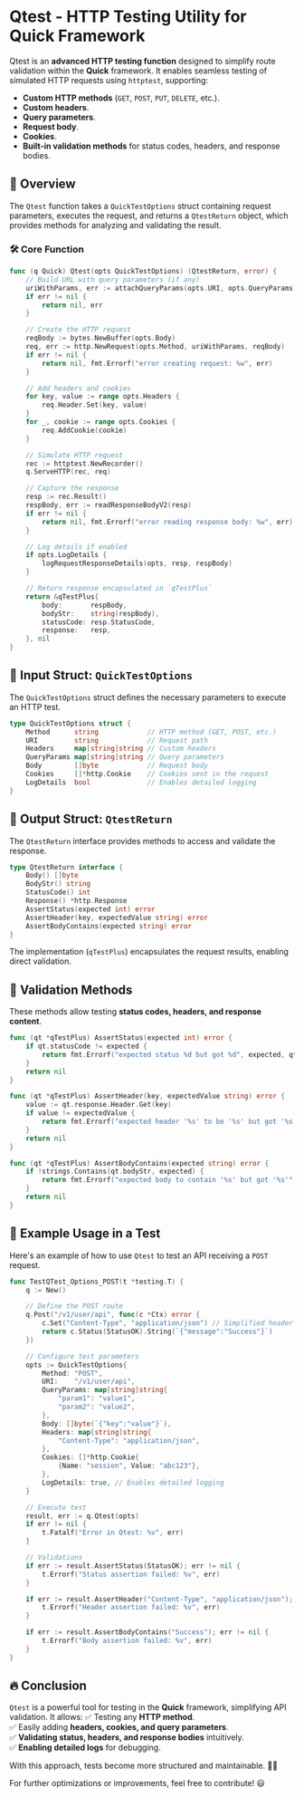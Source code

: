 # Qtest - HTTP Testing Utility for Quick Framework

Qtest is an **advanced HTTP testing function** designed to simplify route validation within the **Quick** framework. It enables seamless testing of simulated HTTP requests using `httptest`, supporting:

- **Custom HTTP methods** (`GET`, `POST`, `PUT`, `DELETE`, etc.).
- **Custom headers**.
- **Query parameters**.
- **Request body**.
- **Cookies**.
- **Built-in validation methods** for status codes, headers, and response bodies.

## 📌 Overview
The `Qtest` function takes a `QuickTestOptions` struct containing request parameters, executes the request, and returns a `QtestReturn` object, which provides methods for analyzing and validating the result.

### 🛠 Core Function
```go
func (q Quick) Qtest(opts QuickTestOptions) (QtestReturn, error) {
    // Build URL with query parameters (if any)
    uriWithParams, err := attachQueryParams(opts.URI, opts.QueryParams)
    if err != nil {
        return nil, err
    }

    // Create the HTTP request
    reqBody := bytes.NewBuffer(opts.Body)
    req, err := http.NewRequest(opts.Method, uriWithParams, reqBody)
    if err != nil {
        return nil, fmt.Errorf("error creating request: %w", err)
    }

    // Add headers and cookies
    for key, value := range opts.Headers {
        req.Header.Set(key, value)
    }
    for _, cookie := range opts.Cookies {
        req.AddCookie(cookie)
    }

    // Simulate HTTP request
    rec := httptest.NewRecorder()
    q.ServeHTTP(rec, req)

    // Capture the response
    resp := rec.Result()
    respBody, err := readResponseBodyV2(resp)
    if err != nil {
        return nil, fmt.Errorf("error reading response body: %w", err)
    }

    // Log details if enabled
    if opts.LogDetails {
        logRequestResponseDetails(opts, resp, respBody)
    }

    // Return response encapsulated in `qTestPlus`
    return &qTestPlus{
        body:       respBody,
        bodyStr:    string(respBody),
        statusCode: resp.StatusCode,
        response:   resp,
    }, nil
}
```

## 📌 Input Struct: `QuickTestOptions`
The `QuickTestOptions` struct defines the necessary parameters to execute an HTTP test.

```go
type QuickTestOptions struct {
    Method      string            // HTTP method (GET, POST, etc.)
    URI         string            // Request path
    Headers     map[string]string // Custom headers
    QueryParams map[string]string // Query parameters
    Body        []byte            // Request body
    Cookies     []*http.Cookie    // Cookies sent in the request
    LogDetails  bool              // Enables detailed logging
}
```

## 📌 Output Struct: `QtestReturn`
The `QtestReturn` interface provides methods to access and validate the response.

```go
type QtestReturn interface {
    Body() []byte
    BodyStr() string
    StatusCode() int
    Response() *http.Response
    AssertStatus(expected int) error
    AssertHeader(key, expectedValue string) error
    AssertBodyContains(expected string) error
}
```

The implementation (`qTestPlus`) encapsulates the request results, enabling direct validation.

## 📌 Validation Methods
These methods allow testing **status codes, headers, and response content**.

```go
func (qt *qTestPlus) AssertStatus(expected int) error {
    if qt.statusCode != expected {
        return fmt.Errorf("expected status %d but got %d", expected, qt.statusCode)
    }
    return nil
}

func (qt *qTestPlus) AssertHeader(key, expectedValue string) error {
    value := qt.response.Header.Get(key)
    if value != expectedValue {
        return fmt.Errorf("expected header '%s' to be '%s' but got '%s'", key, expectedValue, value)
    }
    return nil
}

func (qt *qTestPlus) AssertBodyContains(expected string) error {
    if !strings.Contains(qt.bodyStr, expected) {
        return fmt.Errorf("expected body to contain '%s' but got '%s'", expected, qt.bodyStr)
    }
    return nil
}
```

## 📌 Example Usage in a Test
Here's an example of how to use `Qtest` to test an API receiving a `POST` request.

```go
func TestQTest_Options_POST(t *testing.T) {
    q := New()

    // Define the POST route
    q.Post("/v1/user/api", func(c *Ctx) error {
        c.Set("Content-Type", "application/json") // Simplified header setting
        return c.Status(StatusOK).String(`{"message":"Success"}`)
    })

    // Configure test parameters
    opts := QuickTestOptions{
        Method: "POST",
        URI:    "/v1/user/api",
        QueryParams: map[string]string{
            "param1": "value1",
            "param2": "value2",
        },
        Body: []byte(`{"key":"value"}`),
        Headers: map[string]string{
            "Content-Type": "application/json",
        },
        Cookies: []*http.Cookie{
            {Name: "session", Value: "abc123"},
        },
        LogDetails: true, // Enables detailed logging
    }

    // Execute test
    result, err := q.Qtest(opts)
    if err != nil {
        t.Fatalf("Error in Qtest: %v", err)
    }

    // Validations
    if err := result.AssertStatus(StatusOK); err != nil {
        t.Errorf("Status assertion failed: %v", err)
    }

    if err := result.AssertHeader("Content-Type", "application/json"); err != nil {
        t.Errorf("Header assertion failed: %v", err)
    }

    if err := result.AssertBodyContains("Success"); err != nil {
        t.Errorf("Body assertion failed: %v", err)
    }
}
```

## 🔥 Conclusion
`Qtest` is a powerful tool for testing in the **Quick** framework, simplifying API validation. It allows:
✅ Testing any **HTTP method**.  
✅ Easily adding **headers, cookies, and query parameters**.  
✅ **Validating status, headers, and response bodies** intuitively.  
✅ **Enabling detailed logs** for debugging.  

With this approach, tests become more structured and maintainable. 🚀🔥

For further optimizations or improvements, feel free to contribute! 😃

